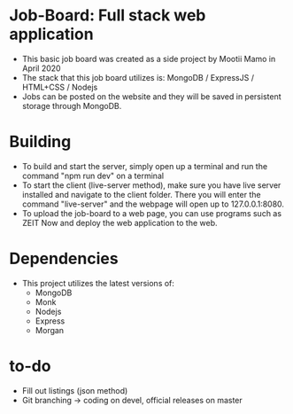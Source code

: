 # Job-Board: Full stack web application
- This basic job board was created as a side project by Mootii Mamo in April 2020
- The stack that this job board utilizes is: MongoDB / ExpressJS / HTML+CSS / Nodejs
- Jobs can be posted on the website and they will be saved in persistent storage through MongoDB.

# Building
- To build and start the server, simply open up a terminal and run the command "npm run dev" on a terminal
- To start the client (live-server method), make sure you have live server installed and navigate to the client folder.  There you will enter the command "live-server" and the webpage will open up to 127.0.0.1:8080.
- To upload the job-board to a web page, you can use programs such as ZEIT Now and deploy the web application to the web.

# Dependencies
- This project utilizes the latest versions of:
  - MongoDB
  - Monk
  - Nodejs
  - Express
  - Morgan

# to-do
- Fill out listings (json method)
- Git branching -> coding on devel, official releases on master
